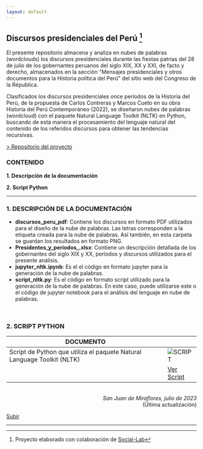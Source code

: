 ```yaml
---
layout: default
---
```


## Discursos presidenciales del Perú [^1]
El presente repositorio almacena y analiza en nubes de palabras (wordclouds) los discursos presidenciales durante las fiestas patrias del 28 de julio de los gobernantes peruanos del siglo XIX, XX y XXI, de facto y derecho, almacenados en la sección "Mensajes presidenciales y otros documentos para la Historia política del Perú" del sitio web del Congreso de la Républica.

Clasificados los discursos presidenciales once períodos de la Historia del Perú, de la propuesta de Carlos Contreras y Marcos Cueto en su obra Historia del Perú Contemporáneo (2022), se diseñaron nubes de palabras (wordcloud) con el paquete Natural Language Toolkit (NLTK) en Python, buscando de está manera el procesamiento del lenguaje natural del contenido de los referidos discursos para obtener las tendencias recursivas. 

[> Repositorio del proyecto](https://github.com/actio1680/discurso-presidencial-peru)

### CONTENIDO
**1. Descripción de la documentación**

**2. Script Python**

---

### 1. DESCRIPCIÓN DE LA DOCUMENTACIÓN
- **discursos_peru_pdf**: Contiene los discursos en formato PDF utilizados para el diseño de la nube de palabras. Las letras corresponden a la etiqueta creada para la nube de palabras. Así también, en esta carpeta se guardan los resultados en formato PNG.
- **Presidentes_y_períodos_.xlsx**: Contiene un descripción detallada de los gobernantes del siglo XIX y XX, períodos y discursos utilizados para el presente análisis.
- **jupyter_nltk.ipynb**: Es el el código en formato jupyter para la generación de la nube de palabras. 
- **script_nltk.py**: Es el código en formato script utilizado para la generación de la nube de palabras. En este caso, puede utilizarse este o el código de jupyter notebook para el análisis del lenguaje en nube de palabras.

</br>



### 2. SCRIPT PYTHON


|DOCUMENTO||
| --- | --- |
|Script de Python que utiliza el paquete Natural Language Toolkit (NLTK)|![SCRIPT](https://github.com/actio1680/discurso-presidencial-peru/assets/54146735/4e01e5f8-c979-4b59-a777-946beff0f888)|
||[Ver Script](https://github.com/actio1680/discurso-presidencial-peru/blob/main/script_nltk.py)|

<br>
<div align="right">
<i>San Juan de Miraflores, julio de 2023</i><br>
(Última actualización)
</div>

[Subir](#top)
</br>

---
[^1]: Proyecto elaborado con colaboración de [Social-Lab](https://www.facebook.com/profile.php?id=100092960187270)
